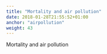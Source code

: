 ```yaml
---
title: "Mortality and air pollution"
date: 2018-01-28T21:55:52+01:00
anchor: "airpollution"
weight: 43
---
```


Mortality and air pollution